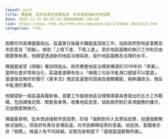 ```yaml
---
layout: post
title: 陳國基：政府有責任宣傳區選　從未想過強制市民投票
date: 2023-11-23 09:07:54.000000000 +08:00
link: https://news.rthk.hk/rthk/ch/component/k2/1729043-20231123.htm
categories: rthk
---
```


政務司司長陳國基指出，區議會日後最大職能是諮詢工作，協助政府對地區事務及市民意見「把脈」，做到「上情下達，下情上達」。至於地區服務的執行工作則交由關愛隊負責，他期望透過新的地區治理系統，提升地區服務及治理的水平。

陳國基接受《明報》專訪時指出，政府重整地區治理架構源於2019年的「黑暴」，當時社會非常政治化，區議會選舉有些人「喊兩三句反中亂港口號就可以當選」，當選後並無好好履行《基本法》規定區議會的諮詢及服務職能，純粹講政治，搞反中亂港的事情。

他期望新一屆區議員履新後，首要工作是就地區治理領導委員會提出的五大工作範疇，包括課後託管、關愛長者等，收集地區民意，協助政府制訂各項服務的優次，交由關愛隊執行。 

陳國基表明，從未想過強制市民投票，形容「強制到你入去票站投票，投邊個都無辦法強制」，但政府有責任宣傳區選，向市民解釋投票的意義。他認為，愛國者亦非「倒模」，候選人有不同政綱，反駁在新制度下「邊個當選都無所謂」。
